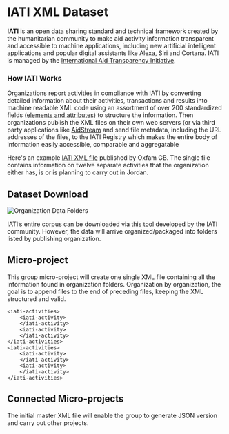 # IATI XML Dataset
**IATI** is an open data sharing standard and technical framework created by the humanitarian community to make aid activity information transparent and accessible to machine applications, including new artificial intelligent applications and popular digital assistants like Alexa, Siri and Cortana. IATI is managed by the [International Aid Transparency Initiative](http://reference.iatistandard.org/).
### How IATI Works
Organizations report activities in compliance with IATI by converting detailed information about their activities, transactions and results into machine readable XML code using an assortment of over 200 standardized fields ([elements and attributes](http://reference.iatistandard.org/203/activity-standard/summary-table/)) to structure the information. Then organizations publish the XML files on their own web servers (or via third party applications like [AidStream](https://aidstream.org/) and send file metadata, including the URL addresses of the files, to the IATI Registry which makes the entire body of information easily accessible, comparable and aggregatable

Here's an example [IATI XML file](http://iati.oxfam.org.uk/xml/oxfamgb-jo.xml) published by Oxfam GB. The single file contains information on twelve separate activities that the organization either has, is or is planning to carry out in Jordan.
## Dataset Download
![Organization Data Folders](https://github.com/Humanitarian-AI/IATI-XML-Dataset/blob/master/Media/IATI_Org_Folders.png)

IATI’s entire corpus can be downloaded via this [tool](https://github.com/andylolz/iati-data-dump) developed by the IATI community. However, the data will arrive organized/packaged into folders listed by publishing organization.

## Micro-project

This group micro-project will create one single XML file containing all the information found in organization folders. Organization by organization, the goal is to append files to the end of preceding files, keeping the XML structured and valid.

```
<iati-activities>
    <iati-activity>
    </iati-activity>
    <iati-activity>
    </iati-activity>
</iati-activities>
<iati-activities>
    <iati-activity>
    </iati-activity>
    <iati-activity>
    </iati-activity>
</iati-activities>
```

## Connected Micro-projects

The initial master XML file will enable the group to generate JSON version and carry out other projects.
